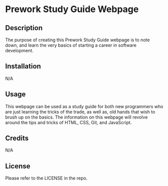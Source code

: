 # Prework Study Guide Webpage

## Description

The purpose of creating this Prework Study Guide webpage is to note down, and learn the very basics of starting a career in software development.

## Installation

N/A

## Usage

This webpage can be used as a study guide for both new programmers who are just learning the tricks of the trade, as well as, old hands that wish to brush up on the basics. The information on this webpage will revolve around the tips and tricks of HTML, CSS, Git, and JavaScript. 

## Credits

N/A

## License

Please refer to the LICENSE in the repo.